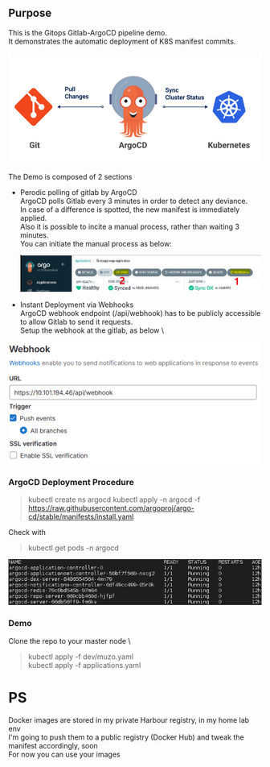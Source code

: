 ## Purpose

This is the Gitops Gitlab-ArgoCD pipeline demo.\
It demonstrates the automatic deployment of K8S manifest commits.

![alt text](figure-0.png)

The Demo is composed of 2 sections

- Perodic polling of gitlab by ArgoCD \
  ArgoCD polls Gitlab every 3 minutes in order to detect any deviance.\
  In case of a difference is spotted, the new manifest is immediately applied.\
  Also it is possible to incite a manual process, rather than waiting 3 minutes.\
  You can initiate the manual process as below:
  

  ![alt text](figure-1.png)


- Instant Deployment via Webhooks \
  ArgoCD webhook endpoint (/api/webhook) has to be publicly accessible to allow Gitlab to send it requests.\
  Setup the webhook at the gitlab, as below \


![alt text](figure-2.png)


### ArgoCD Deployment Procedure

> kubectl create ns argocd
> kubectl apply -n argocd -f https://raw.githubusercontent.com/argoproj/argo-cd/stable/manifests/install.yaml

Check with 
> kubectl get pods -n argocd


![alt text](figure-3.png)


### Demo

Clone the repo to your master node \
> kubectl apply -f dev/muzo.yaml \
> kubectl apply -f applications.yaml


# PS
Docker images are stored in my private Harbour registry, in my home lab env\
I'm going to push them to a public registry (Docker Hub) and tweak the manifest accordingly, soon \
For now you can use your images 





